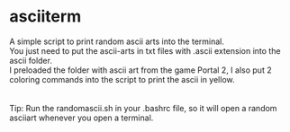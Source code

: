 # asciiterm

A simple script to print random ascii arts into the terminal. <br> 
You just need to put the ascii-arts in txt files with .ascii extension into the ascii folder. <br>
I preloaded the folder with ascii art from the game Portal 2, I also put 2 coloring commands into the script to print the ascii in yellow.<br>
<br><br>
Tip: Run the randomascii.sh in your .bashrc file, so it will open a random asciiart whenever you open a terminal.
